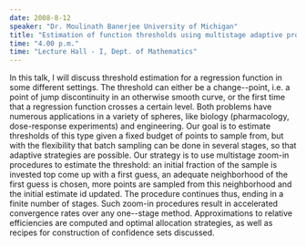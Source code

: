 ```yaml
---
date: 2008-8-12
speaker: "Dr. Moulinath Banerjee University of Michigan"
title: "Estimation of function thresholds using multistage adaptive procedures"
time: "4.00 p.m." 
time: "Lecture Hall - I, Dept. of Mathematics"
---
```

In this talk, I will discuss threshold estimation for a regression function in some different settings. The threshold can either be a change--point, i.e. a point of jump discontinuity in an otherwise smooth curve, or the first time that a regression function crosses a certain level. Both problems have numerous applications in a variety of spheres, like biology (pharmacology, dose-response experiments) and engineering. Our goal is to estimate thresholds of this type given a fixed budget of points to sample from, but with the flexibility that batch sampling can be done in several stages, so that adaptive strategies are possible. Our strategy is to use multistage zoom-in procedures to estimate the threshold: an initial fraction of the sample is invested top come up with a first guess, an adequate neighborhood of the first guess is chosen, more points are sampled from this neighborhood and the initial estimate id updated. The procedure continues thus, ending in a finite number of stages. Such zoom-in procedures result in accelerated convergence rates over any one--stage method. Approximations to relative efficiencies are computed and optimal allocation strategies, as well as recipes for construction of confidence sets discussed.
